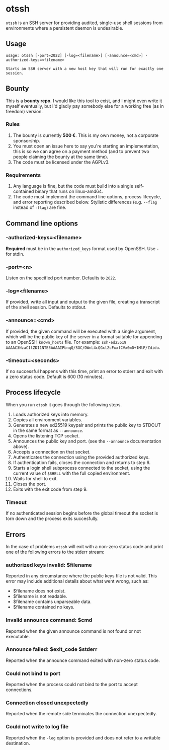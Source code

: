 # otssh

`otssh` is an SSH server for providing audited, single-use shell sessions from environments where a persistent daemon is undesirable.

## Usage

```
usage: otssh [-port=2022] [-log=<filename>] [-announce=<cmd>] -authorized-keys=<filename>

Starts an SSH server with a new host key that will run for exactly one session.
```

## Bounty

This is a **bounty repo**. I would like this tool to exist, and I might even write it myself eventually, but I'd gladly pay somebody else for a working free (as in freedom) version.

### Rules

1. The bounty is currently **500 €**. This is my own money, not a corporate sponsorship.
2. You must open an issue here to say you're starting an implementation, this is so we can agree on a payment method (and to prevent two people claiming the bounty at the same time).
3. The code must be licensed under the AGPLv3.

### Requirements

1. Any language is fine, but the code must build into a single self-contained binary that runs on linux-amd64.
2. The code must implement the command line options, process lifecycle, and error reporting described below. Stylistic differences (e.g. `--flag` instead of `-flag`) are fine.

## Command line options

### -authorized-keys=\<filename>

**Required** must be in the `authorized_keys` format used by OpenSSH. Use `-` for stdin.

### -port=\<n>

Listen on the specified port number. Defaults to `2022`.

### -log=\<filename>

If provided, write all input and output to the given file, creating a transcript of the shell session. Defaults to stdout.

### -announce=\<cmd>

If provided, the given command will be executed with a single argument, which will be the public key of the server in a format suitable for appending to an OpenSSH `known_hosts` file. For example: `ssh-ed25519 AAAAC3NzaC1lZDI1NTE5AAAAIPbnqQ/SGC/OWnL4cQGxlZcFxxfCVx0mD+1MlF/Zdidu`.

### -timeout=\<seconds>

If no successful happens with this time, print an error to stderr and exit with a zero status code. Default is 600 (10 minutes).

## Process lifecycle

When you run `otssh` it goes through the following steps.

1. Loads authorized keys into memory.
2. Copies all environment variables.
3. Generates a new ed25519 keypair and prints the public key to STDOUT in the same format as `--announce`.
5. Opens the listening TCP socket.
4. Announces the public key and port. (see the `--announce` documentation above).
6. Accepts a connection on that socket.
7. Authenticates the connection using the provided authorized keys.
8. If authentication fails, closes the connection and returns to step 6.
9. Starts a login shell subprocess connected to the socket, using the current value of `$SHELL` with the full copied environment.
10. Waits for shell to exit.
11. Closes the port.
12. Exits with the exit code from step 9.

### Timeout

If no authenticated session begins before the global timeout the socket is torn down and the process exits succesfully.

## Errors

In the case of problems `otssh` will exit with a non-zero status code and print one of the following errors to the stderr stream:

### authorized keys invalid: $filename

Reported in any circumstance where the public keys file is not valid. This error may include additional details about what went wrong, such as:

- $filename does not exist.
- $filename is not readable.
- $filename contains unparseable data.
- $filename contained no keys.

### Invalid announce command: $cmd
  
Reported when the given announce command is not found or not executable.

### Announce failed: $exit_code $stderr

Reported when the announce command exited with non-zero status code.

### Could not bind to port

Reported when the process could not bind to the port to accept connections.

### Connection closed unexpectedly

Reported when the remote side terminates the connection unexpectedly.

### Could not write to log file

Reported when the `-log` option is provided and does not refer to a writable destination.
